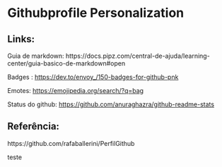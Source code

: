 # Githubprofile Personalization

## Links:

<div align="left">
 Guia de markdown: https://docs.pipz.com/central-de-ajuda/learning-center/guia-basico-de-markdown#open

 Badges : https://dev.to/envoy_/150-badges-for-github-pnk

 Emotes: https://emojipedia.org/search/?q=bag

 Status do github: https://github.com/anuraghazra/github-readme-stats

</div>


 ## Referência:

 <div align="left">
 https://github.com/rafaballerini/PerfilGithub
 </div>

 teste